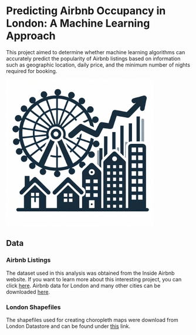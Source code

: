 Predicting Airbnb Occupancy in London: A Machine Learning Approach
=================================

This project aimed to determine whether machine learning algorithms can accurately
predict the popularity of Airbnb listings based on information such as geographic location,
daily price, and the minimum number of nights required for booking.

<img src="https://github.com/konrad-kawka/airbnb_london/blob/main/project_icon.png" width="400">

## Data

### Airbnb Listings

The dataset used in this analysis was obtained from the Inside Airbnb website. If you want to learn more about this interesting project, you can click [here](http://insideairbnb.com/about/).
Airbnb data for London and many other cities can be downloaded [here](http://insideairbnb.com/get-the-data).

### London Shapefiles

The shapefiles used for creating choropleth maps were download from London Datastore and can be
found under [this](https://data.london.gov.uk/dataset/statistical-gis-boundary-files-london) link.
